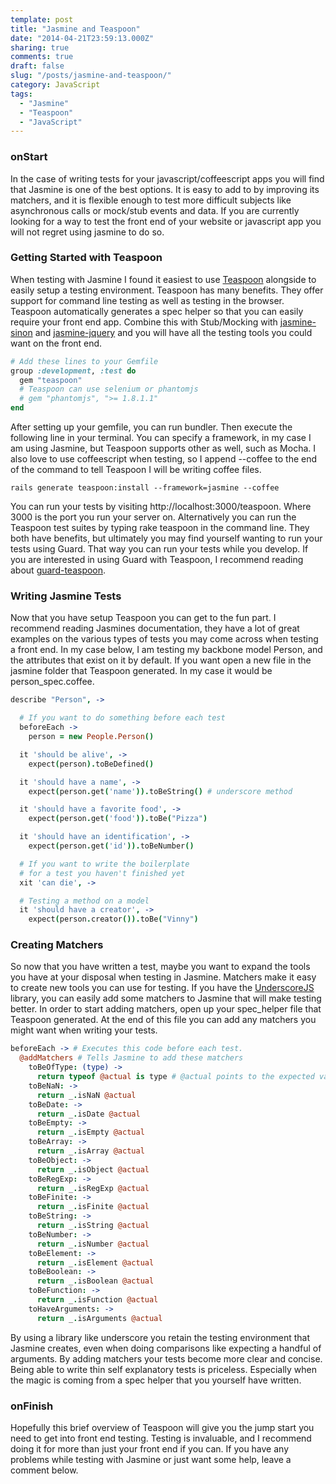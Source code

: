 ```yaml
---
template: post
title: "Jasmine and Teaspoon"
date: "2014-04-21T23:59:13.000Z"
sharing: true
comments: true
draft: false
slug: "/posts/jasmine-and-teaspoon/"
category: JavaScript
tags:
  - "Jasmine"
  - "Teaspoon"
  - "JavaScript"
---
```


### onStart
In the case of writing tests for your javascript/coffeescript apps you will find that Jasmine is one of the best options. It is easy to add to by improving its matchers, and it is flexible enough to test more difficult subjects like asynchronous calls or mock/stub events and data. If you are currently looking for a way to test the front end of your website or javascript app you will not regret using jasmine to do so.

### Getting Started with Teaspoon
When testing with Jasmine I found it easiest to use [Teaspoon](https://github.com/modeset/teaspoon) alongside to easily setup a testing environment. Teaspoon has many benefits. They offer support for command line testing as well as testing in the browser. Teaspoon automatically generates a spec helper so that you can easily require your front end app. Combine this with Stub/Mocking with [jasmine-sinon](https://github.com/froots/jasmine-sinon) and [jasmine-jquery](https://github.com/velesin/jasmine-jquery) and you will have all the testing tools you could want on the front end.

```ruby
# Add these lines to your Gemfile
group :development, :test do
  gem "teaspoon"
  # Teaspoon can use selenium or phantomjs
  # gem "phantomjs", ">= 1.8.1.1"
end
```
After setting up your gemfile, you can run bundler. Then execute the following line in your terminal. You can specify a framework, in my case I am using Jasmine, but Teaspoon supports other as well, such as Mocha. I also love to use coffeescript when testing, so I append --coffee to the end of the command to tell Teaspoon I will be writing coffee files.
```
rails generate teaspoon:install --framework=jasmine --coffee
```
You can run your tests by visiting http://localhost:3000/teaspoon. Where 3000 is the port you run your server on.
Alternatively you can run the Teaspoon test suites by typing rake teaspoon in the command line. They both have benefits, but ultimately you may find yourself wanting to run your tests using Guard. That way you can run your tests while you develop. If you are interested in using Guard with Teaspoon, I recommend reading about [guard-teaspoon](https://github.com/modeset/guard-teaspoon).

### Writing Jasmine Tests
Now that you have setup Teaspoon you can get to the fun part. I recommend reading Jasmines documentation, they have a lot of great examples on the various types of tests you may come across when testing a front end. In my case below, I am testing my backbone model Person, and the attributes that exist on it by default. If you want open a new file in the jasmine folder that Teaspoon generated. In my case it would be person_spec.coffee.
```coffeescript
describe "Person", ->

  # If you want to do something before each test
  beforeEach ->
    person = new People.Person()

  it 'should be alive', ->
    expect(person).toBeDefined()

  it 'should have a name', ->
    expect(person.get('name')).toBeString() # underscore method

  it 'should have a favorite food', ->
    expect(person.get('food')).toBe("Pizza")

  it 'should have an identification', ->
    expect(person.get('id')).toBeNumber()

  # If you want to write the boilerplate
  # for a test you haven't finished yet
  xit 'can die', ->

  # Testing a method on a model
  it 'should have a creator', ->
    expect(person.creator()).toBe("Vinny")
```

### Creating Matchers
So now that you have written a test, maybe you want to expand the tools you have at your disposal when testing in Jasmine. Matchers make it easy to create new tools you can use for testing. If you have the [UnderscoreJS](http://underscorejs.org/) library, you can easily add some matchers to Jasmine that will make testing better. In order to start adding matchers, open up your spec_helper file that Teaspoon generated. At the end of this file you can add any matchers you might want when writing your tests.

```coffeescript
beforeEach -> # Executes this code before each test.
  @addMatchers # Tells Jasmine to add these matchers
    toBeOfType: (type) ->
      return typeof @actual is type # @actual points to the expected value
    toBeNaN: ->
      return _.isNaN @actual
    toBeDate: ->
      return _.isDate @actual
    toBeEmpty: ->
      return _.isEmpty @actual
    toBeArray: ->
      return _.isArray @actual
    toBeObject: ->
      return _.isObject @actual
    toBeRegExp: ->
      return _.isRegExp @actual
    toBeFinite: ->
      return _.isFinite @actual
    toBeString: ->
      return _.isString @actual
    toBeNumber: ->
      return _.isNumber @actual
    toBeElement: ->
      return _.isElement @actual
    toBeBoolean: ->
      return _.isBoolean @actual
    toBeFunction: ->
      return _.isFunction @actual
    toHaveArguments: ->
      return _.isArguments @actual
```
By using a library like underscore you retain the testing environment that Jasmine creates, even when doing comparisons like expecting a handful of arguments. By adding matchers your tests become more clear and concise. Being able to write thin self explanatory tests is priceless. Especially when the magic is coming from a spec helper that you yourself have written.

### onFinish
Hopefully this brief overview of Teaspoon will give you the jump start you need to get into front end testing. Testing is invaluable, and I recommend doing it for more than just your front end if you can. If you have any problems while testing with Jasmine or just want some help, leave a comment below.
